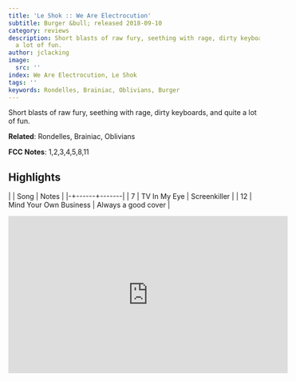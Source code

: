 ```yaml
---
title: 'Le Shok :: We Are Electrocution'
subtitle: Burger &bull; released 2018-09-10
category: reviews
description: Short blasts of raw fury, seething with rage, dirty keyboards, and quite
  a lot of fun.
author: jclacking
image:
  src: ''
index: We Are Electrocution, Le Shok
tags: ''
keywords: Rondelles, Brainiac, Oblivians, Burger
---
```

Short blasts of raw fury, seething with rage, dirty keyboards, and quite a lot of fun.<!--more-->

**Related**: Rondelles, Brainiac, Oblivians

**FCC Notes**: 1,2,3,4,5,8,11

## Highlights

| | Song | Notes |
|-+------+-------|
| 7 | TV In My Eye | Screenkiller |
| 12 | Mind Your Own Business | Always a good cover |

<div class="tlo-detail-video"><iframe width="560" height="315" src="https://www.youtube.com/embed/TEl0M3gTgOc" frameborder="0" allow="autoplay; encrypted-media" allowfullscreen></iframe></div>

